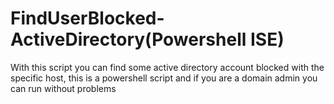 # FindUserBlocked-ActiveDirectory(Powershell ISE)
With this script you can find some active directory account blocked with the specific host, this is a powershell script and if you are a domain admin you can run without problems
